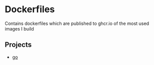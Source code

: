 # Dockerfiles

Contains dockerfiles which are published to ghcr.io of the most used images I build

## Projects

- [go](./go)
